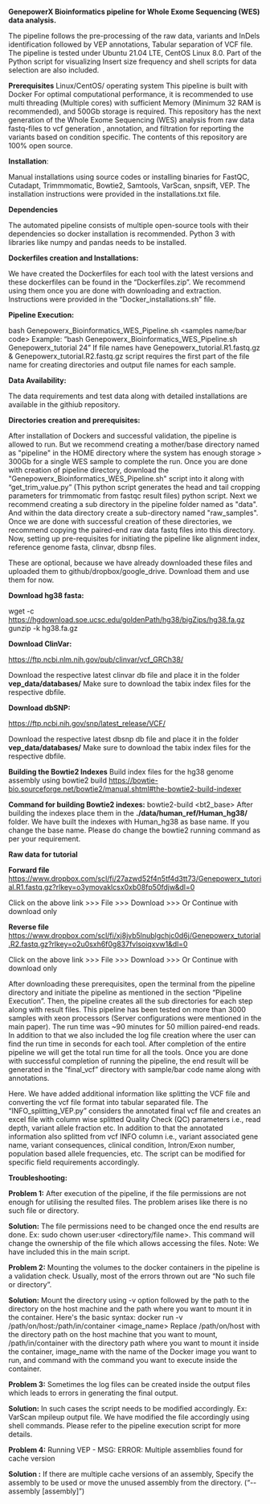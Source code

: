 **GenepowerX Bioinformatics pipeline for Whole Exome Sequencing (WES) data analysis.** 

The pipeline follows the pre-processing of the raw data, variants and InDels identification followed by VEP annotations, Tabular separation of VCF file. The pipeline is tested under Ubuntu 21.04 LTE, CentOS Linux 8.0. Part of the Python script for visualizing Insert size frequency and shell scripts for data selection are also included.



**Prerequisites**
Linux/CentOS/ operating system
This pipeline is built with Docker
For optimal computational performance, it is recommended to use multi threading (Multiple cores) with sufficient Memory (Minimum 32 RAM is recommended), and 500Gb storage is required. 
This repository has the next generation of the Whole Exome Sequencing (WES) analysis from raw data fastq-files to vcf generation , annotation, and filtration for reporting the variants based on condition specific. The contents of this repository are 100% open source. 



**Installation**:

Manual installations using source codes or installing binaries for FastQC, Cutadapt, Trimmmomatic, Bowtie2, Samtools, VarScan, snpsift, VEP. The installation instructions were provided in the installations.txt file.  



**Dependencies**

The automated pipeline consists of multiple open-source tools with their dependencies so docker installation is recommended.
Python 3 with libraries like numpy and pandas needs to be installed. 



**Dockerfiles creation and Installations:**

We have created the Dockerfiles for each tool with the latest versions and these dockerfiles can be found in the “Dockerfiles.zip”. We recommend using them once you are done with downloading and extraction. Instructions were provided in the “Docker_installations.sh” file.   



**Pipeline Execution:**

bash Genepowerx_Bioinformatics_WES_Pipeline.sh <samples name/bar code> <Number of Threads>
Example: “bash Genepowerx_Bioinformatics_WES_Pipeline.sh Genepowerx_tutorial 24”
If file names have Genepowerx_tutorial.R1.fastq.gz & Genepowerx_tutorial.R2.fastq.gz script requires the first part of the file name for creating directories and output file names for each sample.


**Data Availability:**

The data requirements and test data along with detailed installations are available in the githiub repository. 



**Directories creation and prerequisites:** 

After installation of Dockers and successful validation, the pipeline is allowed to run. But we recommend creating a mother/base directory named as "pipeline" in the HOME directory where the system has enough storage > 300Gb for a single WES sample to complete the run.
Once you are done with creation of pipeline directory, download the "Genepowerx_Bioinformatics_WES_Pipeline.sh" script into it along with “get_trim_value.py” (This python script generates the head and tail cropping parameters for trimmomatic from fastqc result files)
python script. Next we recommend creating a sub directory in the pipeline folder named as "data". And within the data directory create a sub-directory named "raw_samples". Once we are done with successful creation of these directories, we recommend copying the paired-end raw data fastq files into this directory. Now, setting up pre-requisites for initiating the pipeline like alignment index, reference genome fasta, clinvar, dbsnp files.

These are optional, because we have already downloaded these files and uploaded them to github/dropbox/google_drive. Download them and use them for now.

 
**Download hg38 fasta:** 

wget -c https://hgdownload.soe.ucsc.edu/goldenPath/hg38/bigZips/hg38.fa.gz
gunzip -k hg38.fa.gz


**Download ClinVar:**

https://ftp.ncbi.nlm.nih.gov/pub/clinvar/vcf_GRCh38/

Download the respective latest clinvar db file and place it in the folder **vep_data/databases/** 
Make sure to download the tabix index files for the respective dbfile.


**Download dbSNP:**

https://ftp.ncbi.nih.gov/snp/latest_release/VCF/

Download the respective latest dbsnp db file and place it in the folder **vep_data/databases/** 
Make sure to download the tabix index files for the respective dbfile.


**Building the Bowtie2 Indexes**
Build index files for the hg38 genome assembly using bowtie2 build
https://bowtie-bio.sourceforge.net/bowtie2/manual.shtml#the-bowtie2-build-indexer

**Command for building Bowtie2 indexes:** bowtie2-build <reference genome fasta file> <bt2_base>
After building the indexes place them in the **./data/human_ref/Human_hg38/** folder. 
We have built the indexes with Human_hg38 as base name. If you change the base name. Please do change the bowtie2 running command as per your requirement. 


**Raw data for tutorial**

**Forward file**
https://www.dropbox.com/scl/fi/27azwd52f4n5tf4d3tt73/Genepowerx_tutorial.R1.fastq.gz?rlkey=o3ymovaklcsx0xb08fp50fdjw&dl=0

Click on the above link >>> File >>> Download >>> Or Continue with download only

**Reverse file**
https://www.dropbox.com/scl/fi/xj8jvb5lnublgchjc0d6j/Genepowerx_tutorial.R2.fastq.gz?rlkey=o2u0sxh6f0g837fvlsoiqxvw1&dl=0

Click on the above link >>> File >>> Download >>> Or Continue with download only

After downloading these prerequisites, open the terminal from the pipeline directory and initiate the pipeline as mentioned in the section “Pipeline Execution”. Then, the pipeline creates all the sub directories for each step along with result files. This pipeline has been tested on more than 3000 samples with xeon processors (Server configurations were mentioned in the main paper). The run time was ~90 minutes for 50 million paired-end reads. In addition to that we also included the log file creation where the user can find the run time in seconds for each tool. After completion of the entire pipeline we will get the total run time for all the tools. Once you are done with successful completion of running the pipeline, the end result will be generated in the “final_vcf” directory with sample/bar code name along with annotations.
 
Here. We have added additional information like splitting the VCF file and converting the vcf file format into tabular separated file. The “INFO_splitting_VEP.py” considers the annotated final vcf file and creates an excel file with column wise splitted Quality Check (QC) parameters i.e., read depth, variant allele fraction etc. In addition to that the annotated information also splitted from vcf INFO column i.e., variant associated gene name, variant consequences, clinical condition, Intron/Exon number, population based allele frequencies, etc. The script can be modified for specific field requirements accordingly. 



 
**Troubleshooting:**

**Problem 1:** After execution of the pipeline, if the file permissions are not enough for utilising the resulted files. The problem arises like there is no such file or directory.  

**Solution:** The file permissions need to be changed once the end results are done. Ex: sudo chown user:user <directory/file name>. This command will change the ownership of the file which allows accessing the files. Note: We have included this in the main script.

**Problem 2:** Mounting the volumes to the docker containers in the pipeline is a validation check. Usually, most of the errors thrown out are “No such file or directory”. 

**Solution:** Mount the directory using -v option followed by the path to the directory on the host machine and the path where you want to mount it in the container. Here's the basic syntax: docker run -v /path/on/host:/path/in/container <image_name> Replace /path/on/host with the directory path on the host machine that you want to mount, /path/in/container with the directory path where you want to mount it inside the container, image_name with the name of the Docker image you want to run, and command with the command you want to execute inside the container.

**Problem 3:** Sometimes the log files can be created inside the output files which leads to errors in generating the final output. 

**Solution:** In such cases the script needs to be modified accordingly. Ex: VarScan mpileup output file. We have modified the file accordingly using shell commands. Please refer to the pipeline execution script for more details.

**Problem 4:** Running VEP - MSG: ERROR: Multiple assemblies found for cache version 

**Solution :** If there are multiple cache versions of an assembly, Specify the assembly to be used or move the unused assembly from the directory. (“--assembly [assembly]”)


